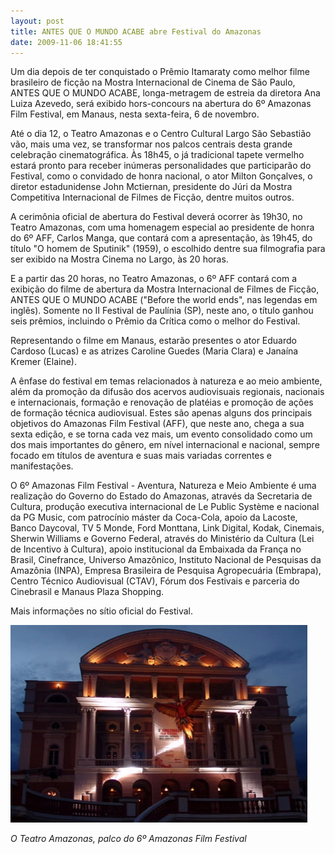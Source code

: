 ```yaml
---
layout: post
title: ANTES QUE O MUNDO ACABE abre Festival do Amazonas
date: 2009-11-06 18:41:55
---
```

Um dia depois de ter conquistado o Prêmio Itamaraty como melhor filme brasileiro de ficção na Mostra Internacional de Cinema de São Paulo, ANTES QUE O MUNDO ACABE, longa-metragem de estreia da diretora Ana Luiza Azevedo, será exibido hors-concours na abertura do 6º Amazonas Film Festival, em Manaus, nesta sexta-feira, 6 de novembro.

Até o dia 12, o Teatro Amazonas e o Centro Cultural Largo São Sebastião vão, mais uma vez, se transformar nos palcos centrais desta grande celebração cinematográfica. Às 18h45, o já tradicional tapete vermelho estará pronto para receber inúmeras personalidades que participarão do Festival, como o convidado de honra nacional, o ator Milton Gonçalves, o diretor estadunidense John Mctiernan, presidente do Júri da Mostra Competitiva Internacional de Filmes de Ficção, dentre muitos outros.

A cerimônia oficial de abertura do Festival deverá ocorrer às 19h30, no Teatro Amazonas, com uma homenagem especial ao presidente de honra do 6º AFF, Carlos Manga, que contará com a apresentação, às 19h45, do título "O homem de Sputinik" (1959), o escolhido dentre sua filmografia para ser exibido na Mostra Cinema no Largo, às 20 horas.

E a partir das 20 horas, no Teatro Amazonas, o 6º AFF contará com a exibição do filme de abertura da Mostra Internacional de Filmes de Ficção, ANTES QUE O MUNDO ACABE ("Before the world ends", nas legendas em inglês). Somente no II Festival de Paulínia (SP), neste ano, o título ganhou seis prêmios, incluindo o Prêmio da Crítica como o melhor do Festival.

Representando o filme em Manaus, estarão presentes o ator Eduardo Cardoso (Lucas) e as atrizes Caroline Guedes (Maria Clara) e Janaína Kremer (Elaine).

A ênfase do festival em temas relacionados à natureza e ao meio ambiente, além da promoção da difusão dos acervos audiovisuais regionais, nacionais e internacionais, formação e renovação de platéias e promoção de ações de formação técnica audiovisual. Estes são apenas alguns dos principais objetivos do Amazonas Film Festival (AFF), que neste ano, chega a sua sexta edição, e se torna cada vez mais, um evento consolidado como um dos mais importantes do gênero, em nível internacional e nacional, sempre focado em títulos de aventura e suas mais variadas correntes e manifestações.

O 6º Amazonas Film Festival - Aventura, Natureza e Meio Ambiente é uma realização do Governo do Estado do Amazonas, através da Secretaria de Cultura, produção executiva internacional de Le Public Système e nacional da PG Music, com patrocínio máster da Coca-Cola, apoio da Lacoste, Banco Daycoval, TV 5 Monde, Ford Monttana, Link Digital, Kodak, Cinemais, Sherwin Williams e Governo Federal, através do Ministério da Cultura (Lei de Incentivo à Cultura), apoio institucional da Embaixada da França no Brasil, Cinefrance, Universo Amazônico, Instituto Nacional de Pesquisas da Amazônia (INPA), Empresa Brasileira de Pesquisa Agropecuária (Embrapa), Centro Técnico Audiovisual (CTAV), Fórum dos Festivais e parceria do Cinebrasil e Manaus Plaza Shopping.

Mais informações no sítio oficial do Festival.

![](/uploads/teatro-amaz.jpg)

*O Teatro Amazonas, palco do 6º Amazonas Film Festival*